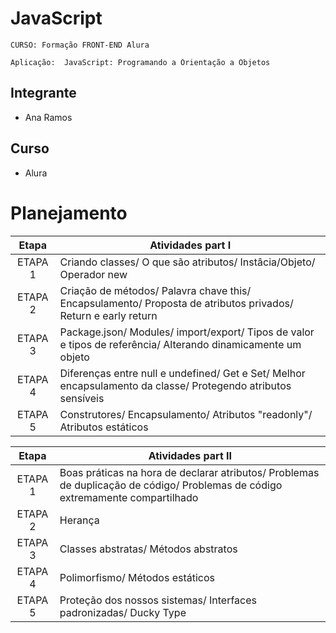 # JavaScript

`CURSO: Formação FRONT-END Alura`

`Aplicação:  JavaScript: Programando a Orientação a Objetos`


## Integrante

* Ana Ramos


## Curso

* Alura

# Planejamento


| Etapa         | Atividades part I |
|  :----:   | ----------- |
| ETAPA 1       |Criando classes/ O que são atributos/ Instâcia/Objeto/ Operador new |
| ETAPA 2       |Criação de métodos/ Palavra chave this/ Encapsulamento/ Proposta de atributos privados/ Return e early return |
| ETAPA 3       |Package.json/ Modules/ import/export/ Tipos de valor e tipos de referência/ Alterando dinamicamente um objeto |
| ETAPA 4       |Diferenças entre null e undefined/ Get e Set/ Melhor encapsulamento da classe/ Protegendo atributos sensíveis |
| ETAPA 5       |Construtores/ Encapsulamento/ Atributos "readonly"/ Atributos estáticos |



| Etapa         | Atividades part II |
|  :----:   | ----------- |
| ETAPA 1       |Boas práticas na hora de declarar atributos/ Problemas de duplicação de código/ Problemas de código extremamente compartilhado |
| ETAPA 2       |Herança|
| ETAPA 3       |Classes abstratas/ Métodos abstratos|
| ETAPA 4       |Polimorfismo/ Métodos estáticos |
| ETAPA 5       |Proteção dos nossos sistemas/ Interfaces padronizadas/ Ducky Type |
